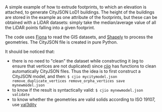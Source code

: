 
A simple example of how to extrude footprints, to which an elevation is attached, to generate CityJSON LoD1 buildings.
The height of the buildings are stored in the example as one attribute of the footprints, but these can be obtained with a LiDAR datasets: simply take the median/average value of all the LiDAR points falling into a given footprint.

The code uses [Fiona](https://github.com/Toblerity/Fiona) to read the GIS datasets, and [Shapely](https://github.com/Toblerity/Shapely) to process the geometries.
The CityJSON file is created in pure Python.

It should be noticed that:

  - there is no need to "clean" the dataset while constructing it (eg to ensure that vertices are not duplicated) since [cjio](https://github.com/tudelft3d/cjio) has functions to clean automatically CityJSON files. Thus the idea is to first construct a CityJSON model, and then: `$ cjio mycitymodel.json remove_duplicate_vertices remove_orpha_vertices save mynewmodel.json`
  - to know if the result is syntactically valid: `$ cjio mynewmodel.json validate`
  - to know whether the geometries are valid solids according to ISO 19107, use [val3dity](https://github.com/tudelft3d/val3dity)
  

